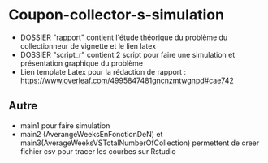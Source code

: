 # Coupon-collector-s-simulation

* DOSSIER "rapport" contient l'étude théorique du problème du collectionneur de vignette et le lien latex
* DOSSIER "script_r" contient 2 script pour faire une simulation et présentation graphique du problème
* Lien template Latex pour la rédaction de rapport : https://www.overleaf.com/4995847481gncnzmtwgnpd#cae742

## Autre

* main1 pour faire simulation
* main2 (AverangeWeeksEnFonctionDeN) et main3(AverageWeeksVSTotalNumberOfCollection) permettent de creer fichier csv pour tracer les courbes sur Rstudio 

